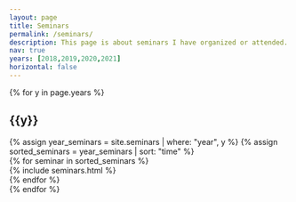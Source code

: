 ```yaml
---
layout: page
title: Seminars
permalink: /seminars/
description: This page is about seminars I have organized or attended.
nav: true
years: [2018,2019,2020,2021]
horizontal: false
---
```

<div class="publications">
{% for y in page.years %}
    <h2 class="year">{{y}}</h2>
    {% assign year_seminars = site.seminars | where: "year", y %}
    {% assign sorted_seminars = year_seminars | sort: "time" %}
	<div class="container">
	{% for seminar in sorted_seminars %}
	    <div class="row row-cols-2">
    	         {% include seminars.html %}
	    </div>
    	{% endfor %}
	</div>
{% endfor %}

</div>
